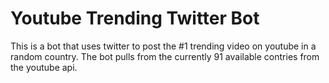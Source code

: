 # Youtube Trending Twitter Bot

This is a bot that uses twitter to post the #1 trending video on youtube in a random country. The bot pulls from the currently 91 available
contries from the youtube api. 
